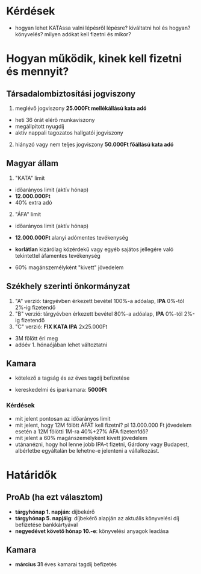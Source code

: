# Kérdések
- hogyan lehet KATAssa valni lépésről lépésre? kiváltatni hol és hogyan? könyvelés? milyen adókat kell fizetni és mikor?

# Hogyan működik, kinek kell fizetni és mennyit?

## Társadalombiztosítási jogviszony

1. meglévő jogviszony **25.000Ft mellékállású kata adó**
  - heti 36 órát elérő munkaviszony
  - megállpított nyugdíj
  - aktív nappali tagozatos hallgatói jogviszony
  
2. hiányzó vagy nem teljes jogviszony **50.000Ft főállású kata adó**

## Magyar állam

1. "KATA" limit
  - időarányos limit (aktív hónap)
  - **12.000.000Ft**
  - 40% extra adó
  
  
2. "ÁFA" limit
  - időarányos limit (aktív hónap)
  - **12.000.000Ft** alanyi adómentes tevékenység
  - **korlátlan** kizárólag közérdekű vagy egyéb sajátos jellegére való tekintettel áfamentes tevékenység
  
- 60% magánszemélyként "kivett" jövedelem

## Székhely szerinti önkormányzat

1. "A" verzió: tárgyévben érkezett bevétel 100%-a adóalap, **IPA** 0%-tól 2%-ig fizetendő
2. "B" verzió: tárgyévben érkezett bevétel 80%-a adóalap, **IPA** 0%-tól 2%-ig fizetendő
3. "C" verzió: **FIX KATA IPA** 2x25.000Ft 
  - 3M fölött éri meg
  - adóév 1. hónaójában lehet változtatni
  
## Kamara

- kötelező a tagság és az éves tagdíj befizetése

* kereskedelmi és iparkamara: **5000Ft**

### Kérdések

- mit jelent pontosan az időarányos limit
- mit jelent, hogy 12M fölött ÁFÁT kell fizetni? pl 13.000.000 Ft jövedelem esetén a 12M fölötti 1M-ra 40%+27% ÁFA fizetenfdő?
- mit jelent a 60% magánszemélyként kivett jövedelem
- utánanézni, hogy hol lenne jobb IPA-t fizetni, Gárdony vagy Budapest, albérletbe egyáltalán be lehetne-e jelenteni a vállalkozást.

# Határidők

## ProAb (ha ezt választom)

- **tárgyhónap 1. napján**: díjbekérő
- **tárgyhónap 5. napjáig**: díjbekérő alapján az aktuális könyvelési díj befizetése bankkártyával
- **negyedévet követő hónap 10.-e**: könyvelési anyagok leadása

## Kamara

- **március 31** éves kamarai tagdíj befizetés



 
